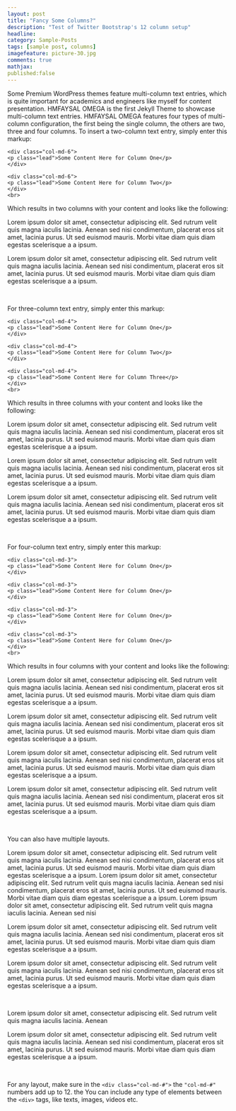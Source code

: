 ```yaml
---
layout: post
title: "Fancy Some Columns?"
description: "Test of Twitter Bootstrap's 12 column setup"
headline: 
category: Sample-Posts
tags: [sample post, columns]
imagefeature: picture-30.jpg
comments: true
mathjax: 
published:false
---
```

Some Premium WordPress themes feature multi-column text entries, which is quite important for academics and engineers like myself for content presentation. HMFAYSAL OMEGA is the first Jekyll Theme to showcase multi-column text entries. HMFAYSAL OMEGA features four types of multi-column configuration, the first being the single column, the others are two, three and four columns. To insert a two-column text entry, simply enter this markup:

    <div class="col-md-6">  
    <p class="lead">Some Content Here for Column One</p>  
    </div>  
    
    <div class="col-md-6">  
    <p class="lead">Some Content Here for Column Two</p>  
    </div>
    <br>

Which results in two columns with your content and looks like the following:

<div class="col-md-6">  
<p class="lead">Lorem ipsum dolor sit amet, consectetur adipiscing elit. Sed rutrum velit quis magna iaculis lacinia. Aenean sed nisi condimentum, placerat eros sit amet, lacinia purus. Ut sed euismod mauris. Morbi vitae diam quis diam egestas scelerisque a a ipsum.</p>  
</div>  

<div class="col-md-6">  
<p class="lead">Lorem ipsum dolor sit amet, consectetur adipiscing elit. Sed rutrum velit quis magna iaculis lacinia. Aenean sed nisi condimentum, placerat eros sit amet, lacinia purus. Ut sed euismod mauris. Morbi vitae diam quis diam egestas scelerisque a a ipsum.</p>  
</div> 
<br>  

For three-column text entry, simply enter this markup:

    <div class="col-md-4">  
    <p class="lead">Some Content Here for Column One</p>  
    </div>  
    
    <div class="col-md-4">  
    <p class="lead">Some Content Here for Column Two</p>  
    </div>  
    
    <div class="col-md-4">  
    <p class="lead">Some Content Here for Column Three</p>  
    </div> 
    <br>  

Which results in three columns with your content and looks like the following:

<div class="col-md-4">  
<p class="lead">Lorem ipsum dolor sit amet, consectetur adipiscing elit. Sed rutrum velit quis magna iaculis lacinia. Aenean sed nisi condimentum, placerat eros sit amet, lacinia purus. Ut sed euismod mauris. Morbi vitae diam quis diam egestas scelerisque a a ipsum.</p>  
</div>  

<div class="col-md-4">  
<p class="lead">Lorem ipsum dolor sit amet, consectetur adipiscing elit. Sed rutrum velit quis magna iaculis lacinia. Aenean sed nisi condimentum, placerat eros sit amet, lacinia purus. Ut sed euismod mauris. Morbi vitae diam quis diam egestas scelerisque a a ipsum.</p>  
</div>  

<div class="col-md-4">  
<p class="lead">Lorem ipsum dolor sit amet, consectetur adipiscing elit. Sed rutrum velit quis magna iaculis lacinia. Aenean sed nisi condimentum, placerat eros sit amet, lacinia purus. Ut sed euismod mauris. Morbi vitae diam quis diam egestas scelerisque a a ipsum.</p>  
</div> 
<br>  

For four-column text entry, simply enter this markup:

    <div class="col-md-3">  
    <p class="lead">Some Content Here for Column One</p>  
    </div>  
    
    <div class="col-md-3">  
    <p class="lead">Some Content Here for Column One</p>  
    </div>  
    
    <div class="col-md-3">  
    <p class="lead">Some Content Here for Column One</p>  
    </div>  
    
    <div class="col-md-3">  
    <p class="lead">Some Content Here for Column One</p>  
    </div>
    <br>

Which results in four columns with your content and looks like the following:

<div class="col-md-3">  
<p class="lead">Lorem ipsum dolor sit amet, consectetur adipiscing elit. Sed rutrum velit quis magna iaculis lacinia. Aenean sed nisi condimentum, placerat eros sit amet, lacinia purus. Ut sed euismod mauris. Morbi vitae diam quis diam egestas scelerisque a a ipsum.</p>  
</div>  

<div class="col-md-3">  
<p class="lead">Lorem ipsum dolor sit amet, consectetur adipiscing elit. Sed rutrum velit quis magna iaculis lacinia. Aenean sed nisi condimentum, placerat eros sit amet, lacinia purus. Ut sed euismod mauris. Morbi vitae diam quis diam egestas scelerisque a a ipsum.</p>  
</div>  

<div class="col-md-3">  
<p class="lead">Lorem ipsum dolor sit amet, consectetur adipiscing elit. Sed rutrum velit quis magna iaculis lacinia. Aenean sed nisi condimentum, placerat eros sit amet, lacinia purus. Ut sed euismod mauris. Morbi vitae diam quis diam egestas scelerisque a a ipsum.</p>  
</div>  

<div class="col-md-3">  
<p class="lead">Lorem ipsum dolor sit amet, consectetur adipiscing elit. Sed rutrum velit quis magna iaculis lacinia. Aenean sed nisi condimentum, placerat eros sit amet, lacinia purus. Ut sed euismod mauris. Morbi vitae diam quis diam egestas scelerisque a a ipsum.</p>  
</div>
<br>

You can also have multiple layouts.

<div class="col-md-6">  
<p class="lead">Lorem ipsum dolor sit amet, consectetur adipiscing elit. Sed rutrum velit quis magna iaculis lacinia. Aenean sed nisi condimentum, placerat eros sit amet, lacinia purus. Ut sed euismod mauris. Morbi vitae diam quis diam egestas scelerisque a a ipsum. Lorem ipsum dolor sit amet, consectetur adipiscing elit. Sed rutrum velit quis magna iaculis lacinia. Aenean sed nisi condimentum, placerat eros sit amet, lacinia purus. Ut sed euismod mauris. Morbi vitae diam quis diam egestas scelerisque a a ipsum. Lorem ipsum dolor sit amet, consectetur adipiscing elit. Sed rutrum velit quis magna iaculis lacinia. Aenean sed nisi</p>  
</div>  

<div class="col-md-3">  
<p class="lead">Lorem ipsum dolor sit amet, consectetur adipiscing elit. Sed rutrum velit quis magna iaculis lacinia. Aenean sed nisi condimentum, placerat eros sit amet, lacinia purus. Ut sed euismod mauris. Morbi vitae diam quis diam egestas scelerisque a a ipsum.</p>  
</div>  

<div class="col-md-3">  
<p class="lead">Lorem ipsum dolor sit amet, consectetur adipiscing elit. Sed rutrum velit quis magna iaculis lacinia. Aenean sed nisi condimentum, placerat eros sit amet, lacinia purus. Ut sed euismod mauris. Morbi vitae diam quis diam egestas scelerisque a a ipsum.</p>  
</div>
<br>

<div class="col-md-4">  
<p class="lead">Lorem ipsum dolor sit amet, consectetur adipiscing elit. Sed rutrum velit quis magna iaculis lacinia. Aenean</p>  
</div>  

<div class="col-md-8">  
<p class="lead">Lorem ipsum dolor sit amet, consectetur adipiscing elit. Sed rutrum velit quis magna iaculis lacinia. Aenean sed nisi condimentum, placerat eros sit amet, lacinia purus. Ut sed euismod mauris. Morbi vitae diam quis diam egestas scelerisque a a ipsum.</p>  
</div>  
<br>

For any layout, make sure in the `<div class="col-md-#">` the `"col-md-#"` numbers add up to 12. the You can include any type of elements between the `<div>` tags, like texts, images, videos etc.